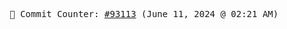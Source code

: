 <p align="center">
    <samp>
        📮 Commit Counter: <a href="https://github.com/Javascript-void0/Javascript-void0/commits/main">#93113</a> (June 11, 2024 @ 02:21 AM)
    </samp>
</p>